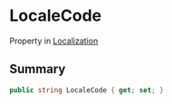 # LocaleCode

Property in [Localization](./)

## Summary

```csharp
public string LocaleCode { get; set; }
```
